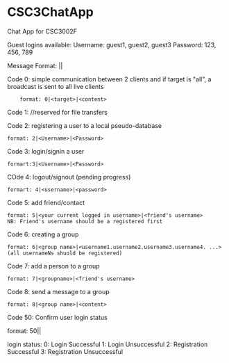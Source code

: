 # CSC3ChatApp
Chat App for CSC3002F

Guest logins available:
  Username: guest1, guest2, guest3
  Password: 123, 456, 789

Message Format: <command>|<target>|<content>

Code 0: simple communication between 2 clients and if target is "all", a broadcast is sent to all live clients

        format: 0|<target>|<content>

Code 1: //reserved for file transfers

Code 2: registering a user to a local pseudo-database

    format: 2|<Username>|<Password>

Code 3: login/signin a user

    formart:3|<Username>|<Password>

COde 4: logout/signout (pending progress)

    formart: 4|<username>|<password>

Code 5: add friend/contact

    format: 5|<your current logged in username>|<friend's username>
    NB: Friend's username should be a registered first

Code 6: creating a group

    format: 6|<group name>|<username1.username2.username3.username4. ...>
    (all usernameNs shuold be registered)


Code 7: add a person to a group

    format: 7|<groupname>|<friend's username>


Code 8: send a message to a group

    format: 8|<group name>|<content>


Code 50: Confirm user login status

  format: 50|<user>|<login status>

  login status:
              0: Login Successful
              1: Login Unsuccessful
              2: Registration Successful
              3: Registration Unsuccessful
